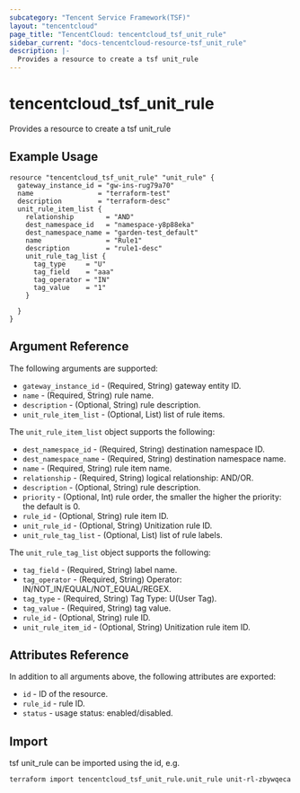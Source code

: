 ```yaml
---
subcategory: "Tencent Service Framework(TSF)"
layout: "tencentcloud"
page_title: "TencentCloud: tencentcloud_tsf_unit_rule"
sidebar_current: "docs-tencentcloud-resource-tsf_unit_rule"
description: |-
  Provides a resource to create a tsf unit_rule
---
```


# tencentcloud_tsf_unit_rule

Provides a resource to create a tsf unit_rule

## Example Usage

```hcl
resource "tencentcloud_tsf_unit_rule" "unit_rule" {
  gateway_instance_id = "gw-ins-rug79a70"
  name                = "terraform-test"
  description         = "terraform-desc"
  unit_rule_item_list {
    relationship        = "AND"
    dest_namespace_id   = "namespace-y8p88eka"
    dest_namespace_name = "garden-test_default"
    name                = "Rule1"
    description         = "rule1-desc"
    unit_rule_tag_list {
      tag_type     = "U"
      tag_field    = "aaa"
      tag_operator = "IN"
      tag_value    = "1"
    }

  }
}
```

## Argument Reference

The following arguments are supported:

* `gateway_instance_id` - (Required, String) gateway entity ID.
* `name` - (Required, String) rule name.
* `description` - (Optional, String) rule description.
* `unit_rule_item_list` - (Optional, List) list of rule items.

The `unit_rule_item_list` object supports the following:

* `dest_namespace_id` - (Required, String) destination namespace ID.
* `dest_namespace_name` - (Required, String) destination namespace name.
* `name` - (Required, String) rule item name.
* `relationship` - (Required, String) logical relationship: AND/OR.
* `description` - (Optional, String) rule description.
* `priority` - (Optional, Int) rule order, the smaller the higher the priority: the default is 0.
* `rule_id` - (Optional, String) rule item ID.
* `unit_rule_id` - (Optional, String) Unitization rule ID.
* `unit_rule_tag_list` - (Optional, List) list of rule labels.

The `unit_rule_tag_list` object supports the following:

* `tag_field` - (Required, String) label name.
* `tag_operator` - (Required, String) Operator: IN/NOT_IN/EQUAL/NOT_EQUAL/REGEX.
* `tag_type` - (Required, String) Tag Type: U(User Tag).
* `tag_value` - (Required, String) tag value.
* `rule_id` - (Optional, String) rule ID.
* `unit_rule_item_id` - (Optional, String) Unitization rule item ID.

## Attributes Reference

In addition to all arguments above, the following attributes are exported:

* `id` - ID of the resource.
* `rule_id` - rule ID.
* `status` - usage status: enabled/disabled.


## Import

tsf unit_rule can be imported using the id, e.g.

```
terraform import tencentcloud_tsf_unit_rule.unit_rule unit-rl-zbywqeca
```


